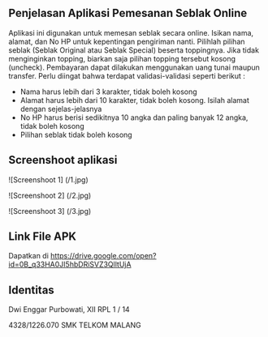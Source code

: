 ## Penjelasan Aplikasi Pemesanan Seblak Online
Aplikasi ini digunakan untuk memesan seblak secara online. Isikan nama, alamat, dan No HP untuk kepentingan pengiriman nanti. Pilihlah pilihan seblak (Seblak Original atau Seblak Special) beserta toppingnya. Jika tidak menginginkan topping, biarkan saja pilihan topping tersebut kosong (uncheck). Pembayaran dapat dilakukan menggunakan uang tunai maupun transfer. Perlu diingat bahwa terdapat validasi-validasi seperti berikut :
-	Nama harus lebih dari 3 karakter, tidak boleh kosong
-	Alamat harus lebih dari 10 karakter, tidak boleh kosong. Isilah alamat dengan sejelas-jelasnya
-	No HP harus berisi sedikitnya 10 angka dan paling banyak 12 angka, tidak boleh kosong
-	Pilihan seblak tidak boleh kosong

## Screenshoot aplikasi
![Screenshoot 1] (/1.jpg)

![Screenshoot 2] (/2.jpg)

![Screenshoot 3] (/3.jpg)

## Link File APK
Dapatkan di https://drive.google.com/open?id=0B_q33HA0JI5hbDRiSVZ3QlltUjA

## Identitas
Dwi Enggar Purbowati, XII RPL 1 / 14

4328/1226.070 SMK TELKOM MALANG
